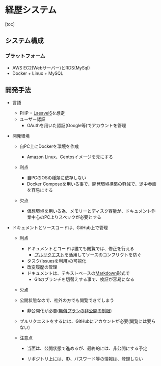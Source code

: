 # 経歴システム
[toc]
## システム構成
### プラットフォーム
* AWS EC2(Webサーバー)とRDS(MySql)
* Docker + Linux + MySQL

## 開発手法
* 言語
  * PHP + [Laeavel6](https://laravel.com/)を想定
  * ユーザー認証
    * OAuthを用いた認証(Google等)でアカウントを管理
  
* 開発環境

  * 自PC上にDockerを環境を作成
    * Amazon Linux、Centosイメージを元にする
    
  * 利点
    * 自PCのOSの種類に依存しない
    * Docker Composeを用いる事で、開発環境構築の軽減で、途中参画を容易にする
    
  * 欠点
    * 仮想環境を用いる為、メモリーとディスク容量が、ドキュメント作業中心のPCよりスペックが必要とする

* ドキュメントとソースコードは、GitHub上で管理
  * 利点
    * ドキュメントとコードは誰ても閲覧では、修正を行える
      * [プルリクエスト](https://laraweb.net/environment/1543/)を活用してソースのコンフリクトを防ぐ
    * タスク(Issuesを利用)の可視化
    * 改変履歴の管理    
    * ドキュメントは、テキストベースの[Markdown](https://www.markdown.jp/what-is-markdown/)形式で
      * Gitのブランチを切替えする事で、検証が容易になる
  * 欠点
  * 公開状態なので、社外の方でも閲覧できてしまう
      * 非公開化が必要([無償プランの非公開の制限](https://github.com/pricing))
  * プルリクエストをするには、GitHubにアカウントが必要(閲覧には要らない)
  * 注意点
  
    * 当面は、公開状態で進めるが、最終的には、非公開にする予定    
  
    * リポジトリ上には、ID、パスワード等の情報は、登録しない
